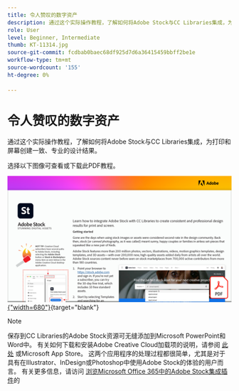 ```yaml
---
title: 令人赞叹的数字资产
description: 通过这个实际操作教程，了解如何将Adobe Stock与CC Libraries集成，为打印和屏幕创建一致、专业的设计结果
role: User
level: Beginner, Intermediate
thumb: KT-11314.jpg
source-git-commit: fcdbab0baec68df925d7d6a36415459bbff2be1e
workflow-type: tm+mt
source-wordcount: '155'
ht-degree: 0%

---
```


# 令人赞叹的数字资产

通过这个实际操作教程，了解如何将Adobe Stock与CC Libraries集成，为打印和屏幕创建一致、专业的设计结果。

选择以下图像可查看或下载此PDF教程。

[![教程的第一页图像](assets/Stunningdigitalassets.png){&quot;width=680&quot;}](assets/Stunning-Digital-Assets.pdf){target=&quot;blank&quot;}

>[!NOTE]
>
>保存到CC Libraries的Adobe Stock资源可无缝添加到Microsoft PowerPoint和Word中。 有关如何下载和安装Adobe Creative Cloud加载项的说明，请参阅 [此处](https://helpx.adobe.com/creative-cloud/help/libraries-addin-microsoft-office.html) 或Microsoft App Store。 这两个应用程序的处理过程都很简单，尤其是对于具有在Illustrator、InDesign或Photoshop中使用Adobe Stock的体验的用户而言。 有关更多信息，请访问 [浏览Microsoft Office 365中的Adobe Stock集成插件](https://helpx.adobe.com/stock/help/microsoft-office-plug-ins.html)的
